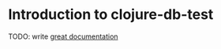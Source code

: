 # Introduction to clojure-db-test

TODO: write [great documentation](http://jacobian.org/writing/what-to-write/)
